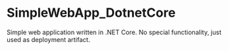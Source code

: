 # SimpleWebApp_DotnetCore
Simple web application written in .NET Core. No special functionality, just used as deployment artifact.
